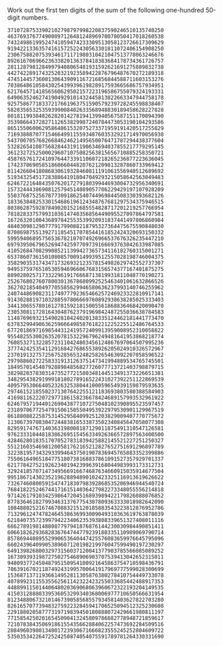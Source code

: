 Work out the first ten digits of the sum of the following one-hundred 50-digit numbers.

``37107287533902102798797998220837590246510135740250``<br />
``46376937677490009712648124896970078050417018260538``<br />
``74324986199524741059474233309513058123726617309629``<br />
``91942213363574161572522430563301811072406154908250``<br />
``23067588207539346171171980310421047513778063246676``<br />
``89261670696623633820136378418383684178734361726757``<br />
``28112879812849979408065481931592621691275889832738``<br />
``44274228917432520321923589422876796487670272189318``<br />
``47451445736001306439091167216856844588711603153276``<br />
``70386486105843025439939619828917593665686757934951``<br />
``62176457141856560629502157223196586755079324193331``<br />
``64906352462741904929101432445813822663347944758178``<br />
``92575867718337217661963751590579239728245598838407``<br />
``58203565325359399008402633568948830189458628227828``<br />
``80181199384826282014278194139940567587151170094390``<br />
``35398664372827112653829987240784473053190104293586``<br />
``86515506006295864861532075273371959191420517255829``<br />
``71693888707715466499115593487603532921714970056938``<br />
``54370070576826684624621495650076471787294438377604``<br />
``53282654108756828443191190634694037855217779295145``<br />
``36123272525000296071075082563815656710885258350721``<br />
``45876576172410976447339110607218265236877223636045``<br />
``17423706905851860660448207621209813287860733969412``<br />
``81142660418086830619328460811191061556940512689692``<br />
``51934325451728388641918047049293215058642563049483``<br />
``62467221648435076201727918039944693004732956340691``<br />
``15732444386908125794514089057706229429197107928209``<br />
``55037687525678773091862540744969844508330393682126``<br />
``18336384825330154686196124348767681297534375946515``<br />
``80386287592878490201521685554828717201219257766954``<br />
``78182833757993103614740356856449095527097864797581``<br />
``16726320100436897842553539920931837441497806860984``<br />
``48403098129077791799088218795327364475675590848030``<br />
``87086987551392711854517078544161852424320693150332``<br />
``59959406895756536782107074926966537676326235447210``<br />
``69793950679652694742597709739166693763042633987085``<br />
``41052684708299085211399427365734116182760315001271``<br />
``65378607361501080857009149939512557028198746004375``<br />
``35829035317434717326932123578154982629742552737307``<br />
``94953759765105305946966067683156574377167401875275``<br />
``88902802571733229619176668713819931811048770190271``<br />
``25267680276078003013678680992525463401061632866526``<br />
``36270218540497705585629946580636237993140746255962``<br />
``24074486908231174977792365466257246923322810917141``<br />
``91430288197103288597806669760892938638285025333403``<br />
``34413065578016127815921815005561868836468420090470``<br />
``23053081172816430487623791969842487255036638784583``<br />
``11487696932154902810424020138335124462181441773470``<br />
``63783299490636259666498587618221225225512486764533``<br />
``67720186971698544312419572409913959008952310058822``<br />
``95548255300263520781532296796249481641953868218774``<br />
``76085327132285723110424803456124867697064507995236``<br />
``37774242535411291684276865538926205024910326572967``<br />
``23701913275725675285653248258265463092207058596522``<br />
``29798860272258331913126375147341994889534765745501``<br />
``18495701454879288984856827726077713721403798879715``<br />
``38298203783031473527721580348144513491373226651381``<br />
``34829543829199918180278916522431027392251122869539``<br />
``40957953066405232632538044100059654939159879593635``<br />
``29746152185502371307642255121183693803580388584903``<br />
``41698116222072977186158236678424689157993532961922``<br />
``62467957194401269043877107275048102390895523597457``<br />
``23189706772547915061505504953922979530901129967519``<br />
``86188088225875314529584099251203829009407770775672``<br />
``11306739708304724483816533873502340845647058077308``<br />
``82959174767140363198008187129011875491310547126581``<br />
``97623331044818386269515456334926366572897563400500``<br />
``42846280183517070527831839425882145521227251250327``<br />
``55121603546981200581762165212827652751691296897789``<br />
``32238195734329339946437501907836945765883352399886``<br />
``75506164965184775180738168837861091527357929701337``<br />
``62177842752192623401942399639168044983993173312731``<br />
``32924185707147349566916674687634660915035914677504``<br />
``99518671430235219628894890102423325116913619626622``<br />
``73267460800591547471830798392868535206946944540724``<br />
``76841822524674417161514036427982273348055556214818``<br />
``97142617910342598647204516893989422179826088076852``<br />
``87783646182799346313767754307809363333018982642090``<br />
``10848802521674670883215120185883543223812876952786``<br />
``71329612474782464538636993009049310363619763878039``<br />
``62184073572399794223406235393808339651327408011116``<br />
``66627891981488087797941876876144230030984490851411``<br />
``60661826293682836764744779239180335110989069790714``<br />
``85786944089552990653640447425576083659976645795096``<br />
``66024396409905389607120198219976047599490197230297``<br />
``64913982680032973156037120041377903785566085089252``<br />
``16730939319872750275468906903707539413042652315011``<br />
``94809377245048795150954100921645863754710598436791``<br />
``78639167021187492431995700641917969777599028300699``<br />
``15368713711936614952811305876380278410754449733078``<br />
``40789923115535562561142322423255033685442488917353``<br />
``44889911501440648020369068063960672322193204149535``<br />
``41503128880339536053299340368006977710650566631954``<br />
``81234880673210146739058568557934581403627822703280``<br />
``82616570773948327592232845941706525094512325230608``<br />
``22918802058777319719839450180888072429661980811197``<br />
``77158542502016545090413245809786882778948721859617``<br />
``72107838435069186155435662884062257473692284509516``<br />
``20849603980134001723930671666823555245252804609722``<br />
``53503534226472524250874054075591789781264330331690``<br />